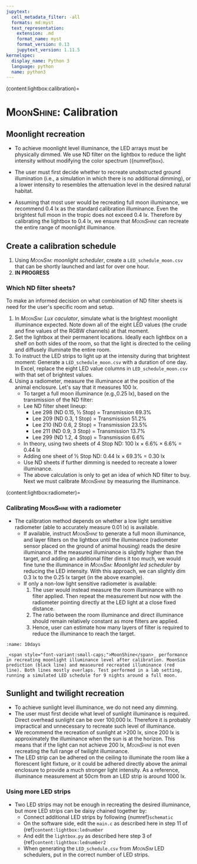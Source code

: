 ```yaml
---
jupytext:
  cell_metadata_filter: -all
  formats: md:myst
  text_representation:
    extension: .md
    format_name: myst
    format_version: 0.13
    jupytext_version: 1.11.5
kernelspec:
  display_name: Python 3
  language: python
  name: python3
---
```


(content:lightbox:calibration)=
# <span style="font-variant:small-caps;">MoonShine</span>: Calibration

## Moonlight recreation
- To achieve moonlight level illuminance, the LED arrays must be physically dimmed. We use ND filter on the lightbox to reduce the light intensity without modifying the color spectrum ({numref}`box`).

- The user must first decide whether to recreate unobstructed ground illumination (i.e., a simulation in which there is no additional dimming), or a lower intensity to resembles the attenuation level in the desired natural habitat.

- Assuming that most user would be recreating full moon illuminance, we recommend 0.4 lx as the standard calibration illuminance. Even the brightest full moon in the tropic does not exceed 0.4 lx. Therefore by calibrating the lightbox to 0.4 lx, we ensure that _<span style="font-variant:small-caps;">MoonShine</span>_ can recreate the entire range of moonlight illuminance.

## Create a calibration schedule
1. Using _<span style="font-variant:small-caps;">MoonSim</span>: moonlight scheduler_, create a `LED_schedule_moon.csv` that can be shortly launched and last for over one hour.
2. **IN PROGRESS**
### Which ND filter sheets?
To make an informed decision on what combination of ND filter sheets is need for the user's specific room and setup.

1. In _<span style="font-variant:small-caps;">MoonSim</span>: Lux caculator_, simulate what is the brightest moonlight illuminance expected. Note down all of the eight LED values (the crude and fine values of the RGBW channels) at that moment.
2. Set the lightbox at their permanent locations. Ideally each lightbox on a shelf on both sides of the room, so that the light is directed to the ceiling and diffusely illuminate the entire room.
3. To instruct the LED strips to light up at the intensity during that brightest moment: Generate a `LED_schedule_moon.csv` with a duration of one day. In Excel, replace the eight LED value columns in `LED_schedule_moon.csv` with that set of brightest values.
4. Using a radiometer, measure the illuminance at the position of the animal enclosure. Let's say that it measures 100 lx. 
    - To target a full moon illuminance (e.g.,0.25 lx), based on the transmission of the ND filter:
    - Lee ND filter sheet lineup:
        - Lee 298 (ND 0.15, ½ Stop) = Transmission 69.3%
        - Lee 209 (ND 0.3, 1 Stop) = Transmission 51.2%
        - Lee 210 (ND 0.6, 2 Stop) = Transmission 23.5%
        - Lee 211 (ND 0.9, 3 Stop) = Transmission 13.7%
        - Lee 299 (ND 1.2, 4 Stop) = Transmission 6.6%
    - In theory, using two sheets of 4 Stop ND: 100 lx × 6.6% × 6.6% = 0.44 lx 
    - Adding one sheet of ½ Stop ND: 0.44 lx × 69.3% = 0.30 lx
    - Use ND sheets if further dimming is needed to recreate a lower illuminance.
    - The above calculation is only to get an idea of which ND filter to buy. Next we must calibrate _<span style="font-variant:small-caps;">MoonShine</span>_ by measuring the illuminance.

(content:lightbox:radiometer)=
###  Calibrating <span style="font-variant:small-caps;">MoonShine</span> with a radiometer
- The calibration method depends on whether a low light sensitive radiometer (able to accurately measure 0.01 lx) is available.
    - If available, instruct _<span style="font-variant:small-caps;">MoonShine</span>_ to generate a full moon illuminance, and layer filters on the lightbox until the illuminance (radiometer sensor placed on the ground of animal housing) reads the desire illuminance. If the measured illuminance is slightly higher than the target, and adding an additional filter dims it too much, we would fine tune the illuminance in _<span style="font-variant:small-caps;">MoonSim</span>: Moonlight led scheduler_ by reducing the LED intensity. With this approach, we can slightly dim 0.3 lx to the 0.25 lx target (in the above example).
    - If only a non-low light sensitive radiometer is available:
        1. The user would instead measure the room illuminance with no filter applied. Then repeat the measurement but now with the radiometer pointing directly at the LED light at a close fixed distance.
        2. The ratio between the room illuminance and direct illuminance should remain relatively constant as more filters are applied.
        3. Hence, user can estimate how many layers of filter is required to reduce the illuminance to reach the target.

```{figure} /images/10days.png
:name: 10days

_<span style="font-variant:small-caps;">MoonShine</span>_ performance in recreating moonlight illuminance level after calibration. MoonSim prediction (black line) and measeured recreated illuminance (red line). Both lines mostly overlaps. Test performed in a lab setting, running a simulated LED schedule for 9 nights around a full moon.
```
## Sunlight and twilight recreation

- To achieve sunlight level illuminance, we do not need any dimming.
- The user must first decide what level of sunlight illuminance is required. Direct overhead sunlight can be over 100,000 lx. Therefore it is probably impractical and unnecessary to recreate such level of illuminance.
- We recommend the recreation of sunlight at >200 lx, since 200 lx is approximately the illuminance when the sun is at the horizon. This means that if the light can not achieve 200 lx, _<span style="font-variant:small-caps;">MoonShine</span>_ is not even recreating the full range of twilight illuminance.
- The LED strip can be adhered on the ceiling to illuminate the room like a florescent light fixture, or it could be adhered directly above the animal enclosure to provide a much stronger light intensity. As a reference, illuminance measurement at 50cm from an LED strip is around 1000 lx. 

### Using more LED strips
- Two LED strips may not be enough in recreating the desired illuminance, but more LED strips can be daisy chained together by:
    - Connect additional LED strips by following {numref}`schematic`
    - On the software side, edit the `main.c` as described here in step 11 of {ref}`content:lightbox:lednumber`
    - And edit the `lightbox.py` as described here step 3 of {ref}`content:lightbox:lednumber2`
    - When generating the `LED_schedule.csv` from _<span style="font-variant:small-caps;">MoonSim</span>_ LED schedulers, put in the correct number of LED strips. 